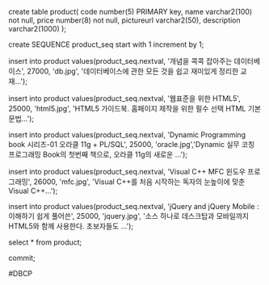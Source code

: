 create table product(
    code number(5) PRIMARY key,
    name varchar2(100) not null,
    price number(8) not null,
    pictureurl varchar2(50),
    description varchar2(1000)
);

create SEQUENCE product_seq start with 1 increment by 1;

insert into product values(product_seq.nextval, '개념을 콕콕 잡아주는 데이터베이스', 27000, 'db.jpg', '데이터베이스에 관한 모든 것을 쉽고 재미있게 정리한 교재...');

insert into product values(product_seq.nextval, '웹표준을 위한 HTML5', 25000, 'html5.jpg', 'HTML5 가이드북. 홈페이지 제작을 위한 필수 선택 HTML 기본 문법...'); 

insert into product values(product_seq.nextval, 'Dynamic Programming book 시리즈-01 오라클 11g + PL/SQL', 25000, 'oracle.jpg','Dynamic 실무 코칭 프로그래밍 Book의 첫번째 책으로, 오라클 11g의 새로운 ...'); 

insert into product values(product_seq.nextval, 'Visual C++ MFC 윈도우 프로그래밍', 26000, 'mfc.jpg', 'Visual C++를 처음 시작하는 독자의 눈높이에 맞춘 Visual C++...'); 

insert into product values(product_seq.nextval, 'jQuery and jQuery Mobile : 이해하기 쉽게 풀어쓴', 25000, 'jquery.jpg', '소스 하나로 데스크탑과 모바일까지 HTML5와 함께 사용한다. 초보자들도 ...');

select * from product;

commit;



#DBCP 
<Resource name="jdbc/myoracle" auth="Container"
  type="javax.sql.DataSource" driverClassName="oracle.jdbc.OracleDriver"
  url="jdbc:oracle:thin:@127.0.0.1:1521:xe"
  username="scott" password="tiger" maxTotal="20" maxIdle="10"
  maxWaitMillis="-1"/>